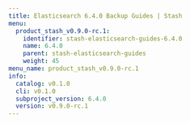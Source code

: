 ```yaml
---
title: Elasticsearch 6.4.0 Backup Guides | Stash
menu:
  product_stash_v0.9.0-rc.1:
    identifier: stash-elasticsearch-guides-6.4.0
    name: 6.4.0
    parent: stash-elasticsearch-guides
    weight: 45
menu_name: product_stash_v0.9.0-rc.1
info:
  catalog: v0.1.0
  cli: v0.1.0
  subproject_version: 6.4.0
  version: v0.9.0-rc.1
---
```


